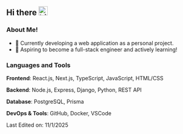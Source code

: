 ## Hi there  <img src="https://user-images.githubusercontent.com/1303154/88677602-1635ba80-d120-11ea-84d8-d263ba5fc3c0.gif" width="24px" alt="hi">

### About Me!
- 🌱 Currently developing a web application as a personal project.
- 🐥 Aspiring to become a full-stack engineer and actively learning!

### Languages and Tools
**Frontend**: React.js, Next.js, TypeScript, JavaScript, HTML/CSS

**Backend**: Node.js, Express, Django, Python, REST API

**Database**: PostgreSQL, Prisma

**DevOps & Tools**: GitHub, Docker, VSCode

 



Last Edited on: 11/1/2025
<!--
**thspiele/thspiele** is a ✨ _special_ ✨ repository because its `README.md` (this file) appears on your GitHub profile.

Here are some ideas to get you started:

- 🔭 I’m currently working on ...
- 🌱 I’m currently learning ...
- 👯 I’m looking to collaborate on ...
- 🤔 I’m looking for help with ...
- 💬 Ask me about ...
- 📫 How to reach me: ...
- 😄 Pronouns: ...
- ⚡ Fun fact: ...
-->
